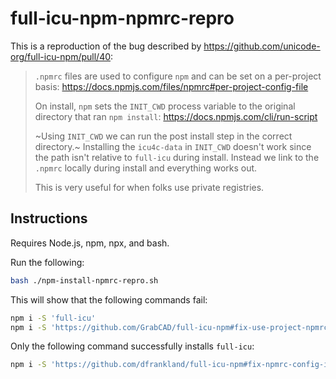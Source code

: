 # full-icu-npm-npmrc-repro

This is a reproduction of the bug described by
<https://github.com/unicode-org/full-icu-npm/pull/40>:

> `.npmrc` files are used to configure `npm` and can be set on a per-project
> basis: <https://docs.npmjs.com/files/npmrc#per-project-config-file>
>
> On install, `npm` sets the `INIT_CWD` process variable to the original
> directory that ran `npm install`: <https://docs.npmjs.com/cli/run-script>
>
> ~Using `INIT_CWD` we can run the post install step in the correct directory.~
> Installing the `icu4c-data` in `INIT_CWD` doesn't work since the path isn't
> relative to `full-icu` during install. Instead we link to the `.npmrc` locally
> during install and everything works out.
>
> This is very useful for when folks use private registries.

## Instructions

Requires Node.js, npm, npx, and bash.

Run the following:

```bash
bash ./npm-install-npmrc-repro.sh
```

This will show that the following commands fail:

```bash
npm i -S 'full-icu'
npm i -S 'https://github.com/GrabCAD/full-icu-npm#fix-use-project-npmrc'
```

Only the following command successfully installs `full-icu`:

```bash
npm i -S 'https://github.com/dfrankland/full-icu-npm#fix-npmrc-config-install'
```
